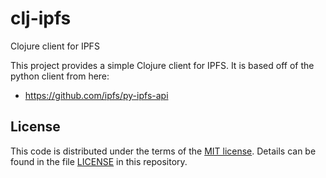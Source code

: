 # clj-ipfs
Clojure client for IPFS 

This project provides a simple Clojure client for IPFS. It is based off of the python client from here:
- https://github.com/ipfs/py-ipfs-api


## License

This code is distributed under the terms of the [MIT license](https://opensource.org/licenses/MIT).  Details can be found in the file
[LICENSE](LICENSE) in this repository.
